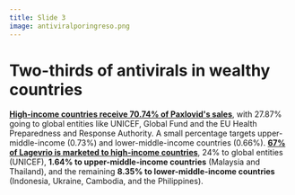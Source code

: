 ```yaml
---
title: Slide 3
image: antiviralporingreso.png
---
```


# Two-thirds of antivirals in wealthy countries

[**High-income countries receive 70.74% of Paxlovid's sales**](https://public.tableau.com/app/profile/duke.global.health.innovation.center/viz/Therapeutics_02_06b/Draft_V4b), with 27.87% going to global entities like UNICEF, Global Fund and the EU Health Preparedness and Response Authority. A small percentage targets upper-middle-income (0.73%) and lower-middle-income countries (0.66%). [**67% of Lagevrio is marketed to high-income countries**](https://public.tableau.com/app/profile/duke.global.health.innovation.center/viz/Therapeutics_02_06b/Draft_V4b), 24% to global entities (UNICEF), **1.64% to upper-middle-income countries** (Malaysia and Thailand), and the remaining **8.35% to lower-middle-income countries** (Indonesia, Ukraine, Cambodia, and the Philippines).
